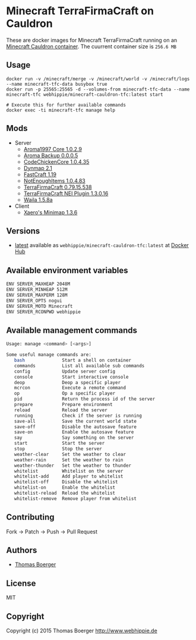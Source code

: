 # Minecraft TerraFirmaCraft on Cauldron

These are docker images for Minecraft TerraFirmaCraft running on an
[Minecraft Cauldron container](https://registry.hub.docker.com/u/webhippie/minecraft-cauldron/).
The cuurrent container size is ```256.6 MB```


## Usage

```
docker run -v /minecraft/merge -v /minecraft/world -v /minecraft/logs --name minecraft-tfc-data busybox true
docker run -p 25565:25565 -d --volumes-from minecraft-tfc-data --name minecraft-tfc webhippie/minecraft-cauldron-tfc:latest start

# Execute this for further available commands
docker exec -ti minecraft-tfc manage help
```


## Mods

* Server
  * [Aroma1997 Core 1.0.2.9](http://www.minecraftforum.net/forums/mapping-and-modding/minecraft-mods/1287828)
  * [Aroma Backup 0.0.0.5](http://www.minecraftforum.net/forums/mapping-and-modding/minecraft-mods/1287828)
  * [CodeChickenCore 1.0.4.35](http://www.minecraftforum.net/forums/mapping-and-modding/minecraft-mods/1279956)
  * [Dynmap 2.1](http://www.minecraftforum.net/forums/mapping-and-modding/minecraft-mods/1286593)
  * [FastCraft 1.19](http://forum.industrial-craft.net/index.php?page=Thread&threadID=10820)
  * [NotEnoughItems 1.0.4.83](http://www.minecraftforum.net/forums/mapping-and-modding/minecraft-mods/1279956)
  * [TerraFirmaCraft 0.79.15.538](http://terrafirmacraft.com/)
  * [TerraFirmaCraft NEI Plugin 1.3.0.16](http://terrafirmacraft.com/f/topic/6733-171079v11)
  * [Waila 1.5.8a](http://www.minecraftforum.net/forums/mapping-and-modding/minecraft-mods/1289765)
* Client
  * [Xaero's Minimap 1.3.6](http://www.planetminecraft.com/mod/xaeros-minimap/)


## Versions

* [latest](https://github.com/dockhippie/minecraft-cauldron-tfc/tree/master)
  available as ```webhippie/minecraft-cauldron-tfc:latest``` at
  [Docker Hub](https://registry.hub.docker.com/u/webhippie/minecraft-cauldron-tfc/)


## Available environment variables

```bash
ENV SERVER_MAXHEAP 2048M
ENV SERVER_MINHEAP 512M
ENV SERVER_MAXPERM 128M
ENV SERVER_OPTS nogui
ENV SERVER_MOTD Minecraft
ENV SERVER_RCONPWD webhippie
```


## Available management commands

```bash
Usage: manage <command> [<args>]

Some useful manage commands are:
   bash              Start a shell on container
   commands          List all available sub commands
   config            Update server config
   console           Start interactive console
   deop              Deop a specific player
   mcrcon            Execute a remote command
   op                Op a specific player
   pid               Return the process id of the server
   prepare           Prepare environment
   reload            Reload the server
   running           Check if the server is running
   save-all          Save the current world state
   save-off          Disable the autosave feature
   save-on           Enable the autosave feature
   say               Say something on the server
   start             Start the server
   stop              Stop the server
   weather-clear     Set the weather to clear
   weather-rain      Set the weather to rain
   weather-thunder   Set the weather to thunder
   whitelist         Whitelist on the server
   whitelist-add     Add player to whitelist
   whitelist-off     Disable the whitelist
   whitelist-on      Enable the whitelist
   whitelist-reload  Reload the whitelist
   whitelist-remove  Remove player from whitelist
```


## Contributing

Fork -> Patch -> Push -> Pull Request


## Authors

* [Thomas Boerger](https://github.com/tboerger)


## License

MIT


## Copyright

Copyright (c) 2015 Thomas Boerger <http://www.webhippie.de>

